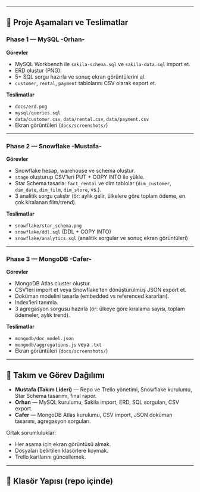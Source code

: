 
---

## 🧭 Proje Aşamaları ve Teslimatlar

### Phase 1 — MySQL -Orhan-
**Görevler**
- MySQL Workbench ile `sakila-schema.sql` ve `sakila-data.sql` import et.
- ERD oluştur (PNG).
- 5+ SQL sorgu hazırla ve sonuç ekran görüntülerini al.
- `customer`, `rental`, `payment` tablolarını CSV olarak export et.

**Teslimatlar**
- `docs/erd.png`
- `mysql/queries.sql`
- `data/customer.csv`, `data/rental.csv`, `data/payment.csv`
- Ekran görüntüleri (`docs/screenshots/`)

---

### Phase 2 — Snowflake -Mustafa-
**Görevler**
- Snowflake hesap, warehouse ve schema oluştur.
- `stage` oluşturup CSV’leri PUT + COPY INTO ile yükle.
- Star Schema tasarla: `fact_rental` ve dim tablolar (`dim_customer`, `dim_date`, `dim_film`, `dim_store`, vs.).
- 3 analitik sorgu çalıştır (ör: aylık gelir, ülkelere göre toplam ödeme, en çok kiralanan film/trend).

**Teslimatlar**
- `snowflake/star_schema.png`
- `snowflake/ddl.sql` (DDL + COPY INTO)
- `snowflake/analytics.sql` (analitik sorgular ve sonuç ekran görüntüleri)

---

### Phase 3 — MongoDB -Cafer-
**Görevler**
- MongoDB Atlas cluster oluştur.
- CSV’leri import et veya Snowflake’ten dönüştürülmüş JSON export et.
- Doküman modelini tasarla (embedded vs referenced kararları).
- Index’leri tanımla.
- 3 agregasyon sorgusu hazırla (ör: ülkeye göre kiralama sayısı, toplam ödemeler, aylık trend).

**Teslimatlar**
- `mongodb/doc_model.json`
- `mongodb/aggregations.js` veya `.txt`
- Ekran görüntüleri (`docs/screenshots/`)

---

## 👥 Takım ve Görev Dağılımı
- **Mustafa (Takım Lideri)** — Repo ve Trello yönetimi, Snowflake kurulumu, Star Schema tasarımı, final rapor.  
- **Orhan** — MySQL kurulumu, Sakila import, ERD, SQL sorguları, CSV export.  
- **Cafer** — MongoDB Atlas kurulumu, CSV import, JSON doküman tasarımı, agregasyon sorguları.

Ortak sorumluluklar:
- Her aşama için ekran görüntüsü almak.
- Dosyaları belirtilen klasörlere koymak.
- Trello kartlarını güncellemek.

---

## 📂 Klasör Yapısı (repo içinde)

